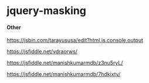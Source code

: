 # jquery-masking
#### Other
https://jsbin.com/tarayususa/edit?html,js,console,output

https://jsfiddle.net/vdraorws/

https://jsfiddle.net/manishkumarmdb/z3nu5ryL/

https://jsfiddle.net/manishkumarmdb/7hdkjxty/

